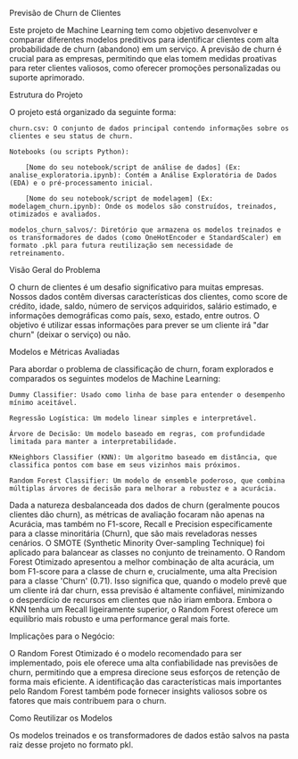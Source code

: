 Previsão de Churn de Clientes

Este projeto de Machine Learning tem como objetivo desenvolver e comparar diferentes modelos preditivos para identificar clientes com alta probabilidade de churn (abandono) em um serviço. A previsão de churn é crucial para as empresas, permitindo que elas tomem medidas proativas para reter clientes valiosos, como oferecer promoções personalizadas ou suporte aprimorado.

Estrutura do Projeto

O projeto está organizado da seguinte forma:

    churn.csv: O conjunto de dados principal contendo informações sobre os clientes e seu status de churn.

    Notebooks (ou scripts Python):

        [Nome do seu notebook/script de análise de dados] (Ex: analise_exploratoria.ipynb): Contém a Análise Exploratória de Dados (EDA) e o pré-processamento inicial.

        [Nome do seu notebook/script de modelagem] (Ex: modelagem_churn.ipynb): Onde os modelos são construídos, treinados, otimizados e avaliados.

    modelos_churn_salvos/: Diretório que armazena os modelos treinados e os transformadores de dados (como OneHotEncoder e StandardScaler) em formato .pkl para futura reutilização sem necessidade de retreinamento.

Visão Geral do Problema

O churn de clientes é um desafio significativo para muitas empresas. Nossos dados contêm diversas características dos clientes, como score de crédito, idade, saldo, número de serviços adquiridos, salário estimado, e informações demográficas como país, sexo, estado, entre outros. O objetivo é utilizar essas informações para prever se um cliente irá "dar churn" (deixar o serviço) ou não.

Modelos e Métricas Avaliadas

Para abordar o problema de classificação de churn, foram explorados e comparados os seguintes modelos de Machine Learning:

    Dummy Classifier: Usado como linha de base para entender o desempenho mínimo aceitável.

    Regressão Logística: Um modelo linear simples e interpretável.

    Árvore de Decisão: Um modelo baseado em regras, com profundidade limitada para manter a interpretabilidade.

    KNeighbors Classifier (KNN): Um algoritmo baseado em distância, que classifica pontos com base em seus vizinhos mais próximos.

    Random Forest Classifier: Um modelo de ensemble poderoso, que combina múltiplas árvores de decisão para melhorar a robustez e a acurácia.

Dada a natureza desbalanceada dos dados de churn (geralmente poucos clientes dão churn), as métricas de avaliação focaram não apenas na Acurácia, mas também no F1-score, Recall e Precision especificamente para a classe minoritária (Churn), que são mais reveladoras nesses cenários. O SMOTE (Synthetic Minority Over-sampling Technique) foi aplicado para balancear as classes no conjunto de treinamento.
O Random Forest Otimizado apresentou a melhor combinação de alta acurácia, um bom F1-score para a classe de churn e, crucialmente, uma alta Precision para a classe 'Churn' (0.71). Isso significa que, quando o modelo prevê que um cliente irá dar churn, essa previsão é altamente confiável, minimizando o desperdício de recursos em clientes que não iriam embora. Embora o KNN tenha um Recall ligeiramente superior, o Random Forest oferece um equilíbrio mais robusto e uma performance geral mais forte.

Implicações para o Negócio:

O Random Forest Otimizado é o modelo recomendado para ser implementado, pois ele oferece uma alta confiabilidade nas previsões de churn, permitindo que a empresa direcione seus esforços de retenção de forma mais eficiente. A identificação das características mais importantes pelo Random Forest também pode fornecer insights valiosos sobre os fatores que mais contribuem para o churn.

Como Reutilizar os Modelos

Os modelos treinados e os transformadores de dados estão salvos na pasta raiz desse projeto no formato pkl.
